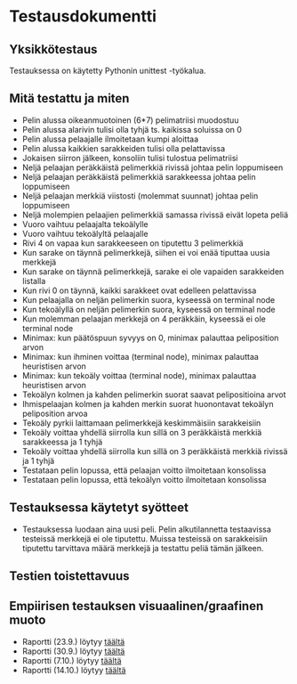# Testausdokumentti

## Yksikkötestaus
Testauksessa on käytetty Pythonin unittest -työkalua.

## Mitä testattu ja miten
* Pelin alussa oikeanmuotoinen (6*7) pelimatriisi muodostuu
* Pelin alussa alarivin tulisi olla tyhjä ts. kaikissa soluissa on 0
* Pelin alussa pelaajalle ilmoitetaan kumpi aloittaa
* Pelin alussa kaikkien sarakkeiden tulisi olla pelattavissa
* Jokaisen siirron jälkeen, konsoliin tulisi tulostua pelimatriisi
* Neljä pelaajan peräkkäistä pelimerkkiä rivissä johtaa pelin loppumiseen
* Neljä pelaajan peräkkäistä pelimerkkiä sarakkeessa johtaa pelin loppumiseen
* Neljä pelaajan merkkiä viistosti (molemmat suunnat) johtaa pelin loppumiseen
* Neljä molempien pelaajien pelimerkkiä samassa rivissä eivät lopeta peliä
* Vuoro vaihtuu pelaajalta tekoälylle
* Vuoro vaihtuu tekoälyltä pelaajalle
* Rivi 4 on vapaa kun sarakkeeseen on tiputettu 3 pelimerkkiä
* Kun sarake on täynnä pelimerkkejä, siihen ei voi enää tiputtaa uusia merkkejä
* Kun sarake on täynnä pelimerkkejä, sarake ei ole vapaiden sarakkeiden listalla
* Kun rivi 0 on täynnä, kaikki sarakkeet ovat edelleen pelattavissa
* Kun pelaajalla on neljän pelimerkin suora, kyseessä on terminal node
* Kun tekoälyllä on neljän pelimerkin suora, kyseessä on terminal node
* Kun molemman pelaajan merkkejä on 4 peräkkäin, kyseessä ei ole terminal node
* Minimax: kun päätöspuun syvyys on 0, minimax palauttaa peliposition arvon
* Minimax: kun ihminen voittaa (terminal node), minimax palauttaa heuristisen arvon
* Minimax: kun tekoäly voittaa (terminal node), minimax palauttaa heuristisen arvon
* Tekoälyn kolmen ja kahden pelimerkin suorat saavat pelipositioina arvot
* Ihmispelaajan kolmen ja kahden merkin suorat huonontavat tekoälyn peliposition arvoa
* Tekoäly pyrkii laittamaan pelimerkkejä keskimmäisiin sarakkeisiin
* Tekoäly voittaa yhdellä siirrolla kun sillä on 3 peräkkäistä merkkiä sarakkeessa ja 1 tyhjä
* Tekoäly voittaa yhdellä siirrolla kun sillä on 3 peräkkäistä merkkiä rivissä ja 1 tyhjä
* Testataan pelin lopussa, että pelaajan voitto ilmoitetaan konsolissa
* Testataan pelin lopussa, että tekoälyn voitto ilmoitetaan konsolissa

## Testauksessa käytetyt syötteet
* Testauksessa luodaan aina uusi peli. Pelin alkutilannetta testaavissa testeissä merkkejä ei ole tiputettu. 
Muissa testeissä on sarakkeisiin tiputettu tarvittava määrä merkkejä ja testattu peliä tämän jälkeen.

## Testien toistettavuus

## Empiirisen testauksen visuaalinen/graafinen muoto
* Raportti (23.9.) löytyy [täältä](https://github.com/aarekr/ConnectFour/blob/main/Testit/Testikattavuus_2023-09-23.JPG)
* Raportti (30.9.) löytyy [täältä](https://github.com/aarekr/ConnectFour/blob/main/Testit/Testikattavuus_2023-09-30.JPG)
* Raportti (7.10.) löytyy [täältä](https://github.com/aarekr/ConnectFour/blob/main/Testit/Testikattavuus_2023-10-07.JPG)
* Raportti (14.10.) löytyy [täältä](https://github.com/aarekr/ConnectFour/blob/main/Testit/Testikattavuus_2023-10-14.JPG)
